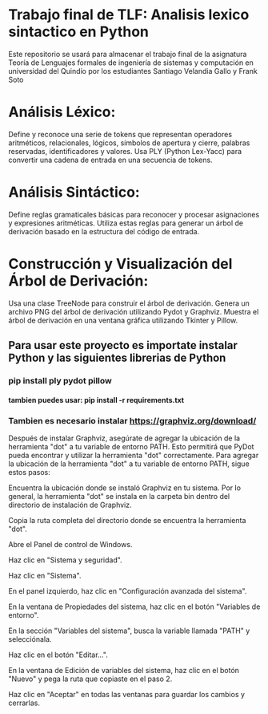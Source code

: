 # Trabajo final de TLF: Analisis lexico sintactico en Python
Este repositorio se usará para almacenar el trabajo final de la asignatura Teoría de Lenguajes formales de ingeniería de sistemas y computación en universidad del Quindío por los estudiantes Santiago Velandia Gallo y Frank Soto

# Análisis Léxico:

Define y reconoce una serie de tokens que representan operadores aritméticos, relacionales, lógicos, símbolos de apertura y cierre, palabras reservadas, identificadores y valores.
Usa PLY (Python Lex-Yacc) para convertir una cadena de entrada en una secuencia de tokens.

# Análisis Sintáctico:

Define reglas gramaticales básicas para reconocer y procesar asignaciones y expresiones aritméticas.
Utiliza estas reglas para generar un árbol de derivación basado en la estructura del código de entrada.

# Construcción y Visualización del Árbol de Derivación:

Usa una clase TreeNode para construir el árbol de derivación.
Genera un archivo PNG del árbol de derivación utilizando Pydot y Graphviz.
Muestra el árbol de derivación en una ventana gráfica utilizando Tkinter y Pillow.

## Para usar este proyecto es importate instalar Python y las siguientes librerias de Python
### pip install ply pydot pillow
#### tambien puedes usar: pip install -r requirements.txt

### Tambien es necesario instalar https://graphviz.org/download/
Después de instalar Graphviz, asegúrate de agregar la ubicación de la herramienta "dot" a tu variable de entorno PATH. Esto permitirá que PyDot pueda encontrar y utilizar la herramienta "dot" correctamente.
Para agregar la ubicación de la herramienta "dot" a tu variable de entorno PATH, sigue estos pasos:

Encuentra la ubicación donde se instaló Graphviz en tu sistema. Por lo general, la herramienta "dot" se instala en la carpeta bin dentro del directorio de instalación de Graphviz.

Copia la ruta completa del directorio donde se encuentra la herramienta "dot".

Abre el Panel de control de Windows.

Haz clic en "Sistema y seguridad".

Haz clic en "Sistema".

En el panel izquierdo, haz clic en "Configuración avanzada del sistema".

En la ventana de Propiedades del sistema, haz clic en el botón "Variables de entorno".

En la sección "Variables del sistema", busca la variable llamada "PATH" y selecciónala.

Haz clic en el botón "Editar...".

En la ventana de Edición de variables del sistema, haz clic en el botón "Nuevo" y pega la ruta que copiaste en el paso 2.

Haz clic en "Aceptar" en todas las ventanas para guardar los cambios y cerrarlas.
